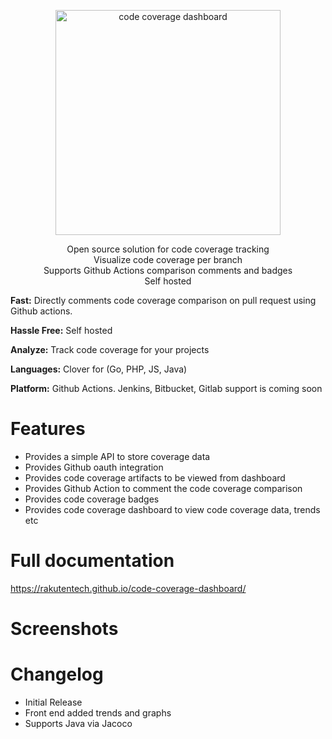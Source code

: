 <p align="center">
  <a href="https://github.com/rakutentech/code-coverage-dashboard">
    <img alt="code coverage dashboard" src="https://i.imgur.com/PzEBE2j.png" width="360">
  </a>
</p>

<p align="center">
  Open source solution for code coverage tracking <br>
  Visualize code coverage per branch <br>
  Supports Github Actions comparison comments and badges <br>
  Self hosted<br>
</p>

**Fast:** Directly comments code coverage comparison on pull request using Github actions.

**Hassle Free:** Self hosted

**Analyze:** Track code coverage for your projects

**Languages:** Clover for (Go, PHP, JS, Java)

**Platform:** Github Actions. Jenkins, Bitbucket, Gitlab support is coming soon

# Features

- Provides a simple API to store coverage data
- Provides Github oauth integration
- Provides code coverage artifacts to be viewed from dashboard
- Provides Github Action to comment the code coverage comparison
- Provides code coverage badges
- Provides code coverage dashboard to view code coverage data, trends etc


# Full documentation

https://rakutentech.github.io/code-coverage-dashboard/

# Screenshots



# Changelog

- Initial Release
- Front end added trends and graphs
- Supports Java via Jacoco
